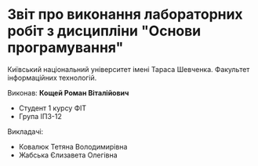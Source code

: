 # Звіт про виконання лабораторних робіт з дисципліни "Основи програмування"

Київський національний університет імені Тараса Шевченка.
Факультет інформаційних технологій.

Виконав: **Кощей Роман Віталійович**

- Студент 1 курсу ФІТ
- Група ІПЗ-12

Викладачі:

- Ковалюк Тетяна Володимирівна
- Жабська Єлизавета Олегівна
